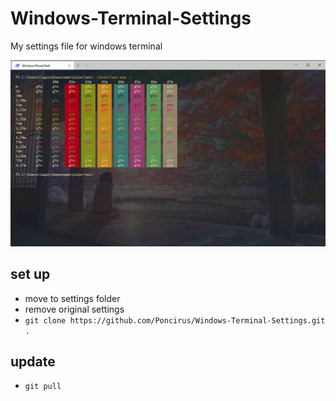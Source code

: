 # Windows-Terminal-Settings
My settings file for windows terminal

![Effect](./effect.gif)

## set up

- move to settings folder
- remove original settings
- `git clone https://github.com/Poncirus/Windows-Terminal-Settings.git .`

## update

- `git pull`
